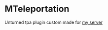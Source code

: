# MTeleportation
Unturned tpa plugin custom made for [my server](https://www.silverportreborn.com/unturned/server-info)
